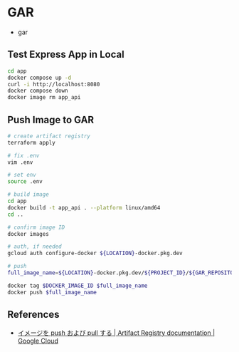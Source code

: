 # GAR

- gar

## Test Express App in Local

```bash
cd app
docker compose up -d
curl -i http://localhost:8080
docker compose down
docker image rm app_api
```

## Push Image to GAR

```bash
# create artifact registry
terraform apply

# fix .env
vim .env

# set env
source .env

# build image
cd app
docker build -t app_api . --platform linux/amd64
cd ..

# confirm image ID
docker images

# auth, if needed
gcloud auth configure-docker ${LOCATION}-docker.pkg.dev

# push
full_image_name=${LOCATION}-docker.pkg.dev/${PROJECT_ID}/${GAR_REPOSITORY}/${GAR_IMAGE_TAG}

docker tag $DOCKER_IMAGE_ID $full_image_name
docker push $full_image_name
```

## References

- [イメージを push および pull する | Artifact Registry documentation | Google Cloud](https://cloud.google.com/artifact-registry/docs/docker/pushing-and-pulling?hl=ja#linux)
